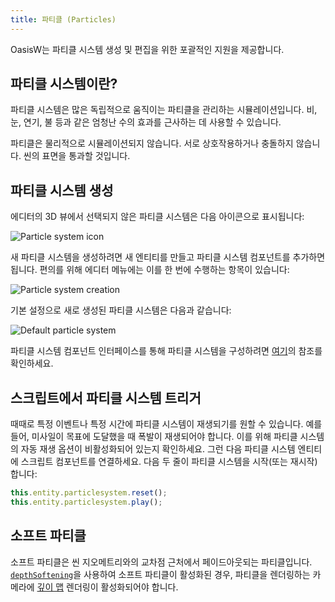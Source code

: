 ```yaml
---
title: 파티클 (Particles)
---
```


OasisW는 파티클 시스템 생성 및 편집을 위한 포괄적인 지원을 제공합니다.

## 파티클 시스템이란?

파티클 시스템은 많은 독립적으로 움직이는 파티클을 관리하는 시뮬레이션입니다. 비, 눈, 연기, 불 등과 같은 엄청난 수의 효과를 근사하는 데 사용할 수 있습니다.

파티클은 물리적으로 시뮬레이션되지 않습니다. 서로 상호작용하거나 충돌하지 않습니다. 씬의 표면을 통과할 것입니다.

## 파티클 시스템 생성

에디터의 3D 뷰에서 선택되지 않은 파티클 시스템은 다음 아이콘으로 표시됩니다:

![Particle system icon](/img/user-manual/graphics/particles/particle_system_icon.png)

새 파티클 시스템을 생성하려면 새 엔티티를 만들고 파티클 시스템 컴포넌트를 추가하면 됩니다. 편의를 위해 에디터 메뉴에는 이를 한 번에 수행하는 항목이 있습니다:

![Particle system creation](/img/user-manual/graphics/particles/particle_system_create.png)

기본 설정으로 새로 생성된 파티클 시스템은 다음과 같습니다:

![Default particle system](/img/user-manual/graphics/particles/particle_system_default.gif)

파티클 시스템 컴포넌트 인터페이스를 통해 파티클 시스템을 구성하려면 [여기][4]의 참조를 확인하세요.

## 스크립트에서 파티클 시스템 트리거

때때로 특정 이벤트나 특정 시간에 파티클 시스템이 재생되기를 원할 수 있습니다. 예를 들어, 미사일이 목표에 도달했을 때 폭발이 재생되어야 합니다. 이를 위해 파티클 시스템의 자동 재생 옵션이 비활성화되어 있는지 확인하세요. 그런 다음 파티클 시스템 엔티티에 스크립트 컴포넌트를 연결하세요. 다음 두 줄이 파티클 시스템을 시작(또는 재시작)합니다:

```javascript
this.entity.particlesystem.reset();
this.entity.particlesystem.play();
```

## 소프트 파티클

소프트 파티클은 씬 지오메트리와의 교차점 근처에서 페이드아웃되는 파티클입니다. [```depthSoftening```][5]을 사용하여 소프트 파티클이 활성화된 경우, 파티클을 렌더링하는 카메라에 [깊이 맵][6] 렌더링이 활성화되어야 합니다.

[4]: /user-manual/scenes/components/particlesystem
[5]: https://manual.oasisserver.link/engine/classes/ParticleSystemComponent.html#depthsoftening
[6]: /user-manual/graphics/cameras/depth-layer
